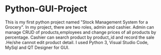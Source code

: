 # Python-GUI-Project
This is my first python project named "Stock Management System for a Grocery".
In my project, there are two roles, admin and cashier.
Admin can manage CRUD of products,employees and change prices of all products by percentage.
Cashier can search product by product_id and record the sale .He/she cannot edit product detail.
I used Python 3, Visual Studio Code, MySql and QT Designer for GUI.
